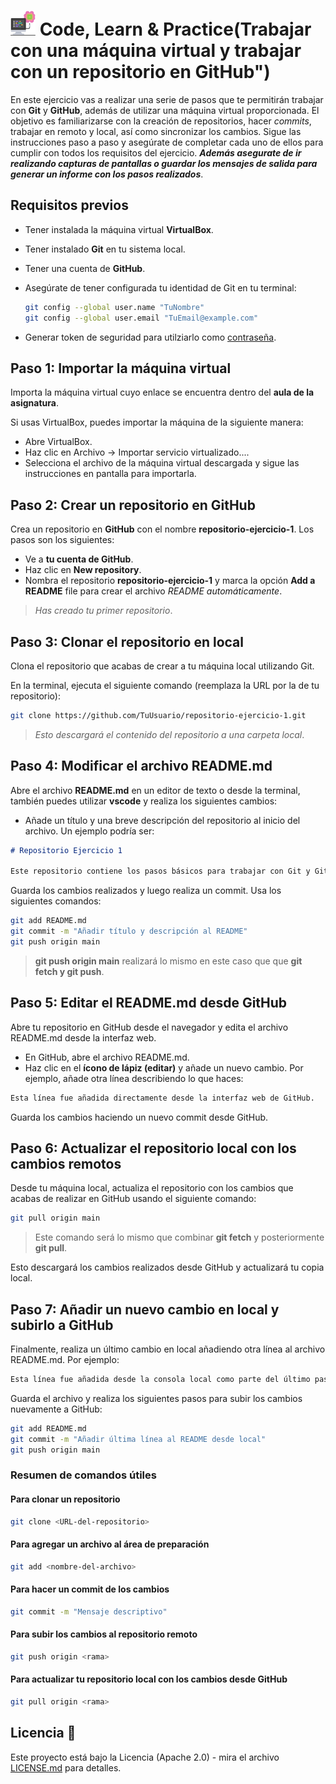 # <img src=../../../../../images/computer.png width="40"> Code, Learn & Practice(Trabajar con una máquina virtual y trabajar con un repositorio en GitHub")

En este ejercicio vas a realizar una serie de pasos que te permitirán trabajar con **Git** y **GitHub**, además de utilizar una máquina virtual proporcionada. El objetivo es familiarizarse con la creación de repositorios, hacer *commits*, trabajar en remoto y local, así como sincronizar los cambios. Sigue las instrucciones paso a paso y asegúrate de completar cada uno de ellos para cumplir con todos los requisitos del ejercicio. ***Además asegurate de ir realizando capturas de pantallas o guardar los mensajes de salida para generar un informe con los pasos realizados***.

## Requisitos previos

- Tener instalada la máquina virtual **VirtualBox**.
- Tener instalado **Git** en tu sistema local.
- Tener una cuenta de **GitHub**.
- Asegúrate de tener configurada tu identidad de Git en tu terminal:
  
  ```bash
  git config --global user.name "TuNombre"
  git config --global user.email "TuEmail@example.com"
  ```
 
- Generar token de seguridad para utilziarlo como [contraseña](../tarea-1/README.md). 

## Paso 1: Importar la máquina virtual

Importa la máquina virtual cuyo enlace se encuentra dentro del **aula de la asignatura**.

Si usas VirtualBox, puedes importar la máquina de la siguiente manera:

- Abre VirtualBox.
- Haz clic en Archivo -> Importar servicio virtualizado....
- Selecciona el archivo de la máquina virtual descargada y sigue las instrucciones en pantalla para importarla.

## Paso 2: Crear un repositorio en GitHub

Crea un repositorio en **GitHub** con el nombre **repositorio-ejercicio-1**. Los pasos son los siguientes:

- Ve a **tu cuenta de GitHub**.
- Haz clic en **New repository**.
- Nombra el repositorio **repositorio-ejercicio-1** y marca la opción **Add a README** file para crear el archivo *README automáticamente*.

>_Has creado tu primer repositorio_.

## Paso 3: Clonar el repositorio en local

Clona el repositorio que acabas de crear a tu máquina local utilizando Git.

En la terminal, ejecuta el siguiente comando (reemplaza la URL por la de tu repositorio):

```bash
git clone https://github.com/TuUsuario/repositorio-ejercicio-1.git
```

> _Esto descargará el contenido del repositorio a una carpeta local_.

## Paso 4: Modificar el archivo README.md

Abre el archivo **README.md** en un editor de texto o desde la terminal, también puedes utilizar **vscode** y realiza los siguientes cambios:

- Añade un título y una breve descripción del repositorio al inicio del archivo. Un ejemplo podría ser:

```md
# Repositorio Ejercicio 1

Este repositorio contiene los pasos básicos para trabajar con Git y GitHub.
```

Guarda los cambios realizados y luego realiza un commit. Usa los siguientes comandos:

```bash
git add README.md
git commit -m "Añadir título y descripción al README"
git push origin main
```
> **git push origin main** realizará lo mismo en este caso que que **git fetch y git push**.

## Paso 5: Editar el README.md desde GitHub

Abre tu repositorio en GitHub desde el navegador y edita el archivo README.md desde la interfaz web.

- En GitHub, abre el archivo README.md.
- Haz clic en el **ícono de lápiz (editar)** y añade un nuevo cambio. Por ejemplo, añade otra línea describiendo lo que haces:

```md
Esta línea fue añadida directamente desde la interfaz web de GitHub.
```

Guarda los cambios haciendo un nuevo commit desde GitHub.

## Paso 6: Actualizar el repositorio local con los cambios remotos

Desde tu máquina local, actualiza el repositorio con los cambios que acabas de realizar en GitHub usando el siguiente comando:

```bash
git pull origin main
```

> Este comando será lo mismo que combinar **git fetch** y posteriormente **git pull**.

Esto descargará los cambios realizados desde GitHub y actualizará tu copia local.

## Paso 7: Añadir un nuevo cambio en local y subirlo a GitHub

Finalmente, realiza un último cambio en local añadiendo otra línea al archivo README.md. Por ejemplo:

```md
Esta línea fue añadida desde la consola local como parte del último paso.
```

Guarda el archivo y realiza los siguientes pasos para subir los cambios nuevamente a GitHub:

```bash
git add README.md
git commit -m "Añadir última línea al README desde local"
git push origin main
```

### Resumen de comandos útiles

#### Para clonar un repositorio

```bash
git clone <URL-del-repositorio>
```

#### Para agregar un archivo al área de preparación

```bash
git add <nombre-del-archivo>
```

#### Para hacer un commit de los cambios

```bash
git commit -m "Mensaje descriptivo"
```

#### Para subir los cambios al repositorio remoto

```bash
git push origin <rama>
```

#### Para actualizar tu repositorio local con los cambios desde GitHub

```bash
git pull origin <rama>
```

## Licencia 📄

Este proyecto está bajo la Licencia (Apache 2.0) - mira el archivo [LICENSE.md]([../../../LICENSE.md](https://github.com/jpexposito/code-learn-practice/blob/main/LICENSE)) para detalles.
